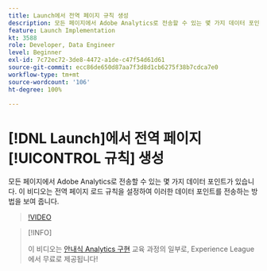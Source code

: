 ```yaml
---
title: Launch에서 전역 페이지 규칙 생성
description: 모든 페이지에서 Adobe Analytics로 전송할 수 있는 몇 가지 데이터 포인트가 있습니다. 이 비디오는 전역 페이지 로드 규칙을 설정하여 이러한 데이터 포인트를 전송하는 방법을 보여 줍니다.
feature: Launch Implementation
kt: 3588
role: Developer, Data Engineer
level: Beginner
exl-id: 7c72ec72-3de8-4472-a1de-c47f54d61d61
source-git-commit: ecc86de650d87aa7f3d8d1cb6275f38b7cdca7e0
workflow-type: tm+mt
source-wordcount: '106'
ht-degree: 100%

---
```


# [!DNL Launch]에서 전역 페이지 [!UICONTROL 규칙] 생성

모든 페이지에서 Adobe Analytics로 전송할 수 있는 몇 가지 데이터 포인트가 있습니다. 이 비디오는 전역 페이지 로드 규칙을 설정하여 이러한 데이터 포인트를 전송하는 방법을 보여 줍니다.

>[!VIDEO](https://video.tv.adobe.com/v/28769/?quality=12&learn=on)

>[!INFO]
>
> 이 비디오는 [안내식 Analytics 구현](https://experienceleague.adobe.com/?recommended=Analytics-D-1-2019.1) 교육 과정의 일부로, Experience League에서 무료로 제공됩니다!